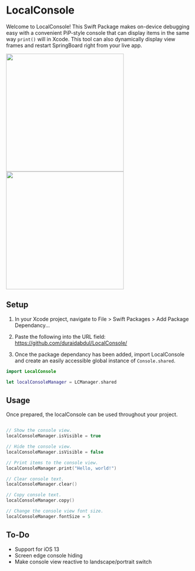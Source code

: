 # **LocalConsole**

Welcome to LocalConsole! This Swift Package makes on-device debugging easy with a convenient PiP-style console that can display items in the same way ```print()``` will in Xcode. This tool can also dynamically display view frames and restart SpringBoard right from your live app.

<div>
  <img src="https://github.com/duraidabdul/Demos/blob/main/Demo_Pan.gif?raw=true" width="320">
  <img src="https://github.com/duraidabdul/Demos/blob/main/Demo_Resize.gif?raw=true" width="320">
</div>

## **Setup**

1. In your Xcode project, navigate to File > Swift Packages > Add Package Dependancy...

2. Paste the following into the URL field: https://github.com/duraidabdul/LocalConsole/

3. Once the package dependancy has been added, import LocalConsole and create an easily accessible global instance of ```Console.shared```.
```swift
import LocalConsole

let localConsoleManager = LCManager.shared
```

## **Usage**
Once prepared, the localConsole can be used throughout your project.
```swift

// Show the console view.
localConsoleManager.isVisible = true

// Hide the console view.
localConsoleManager.isVisible = false
```

```swift
// Print items to the console view.
localConsoleManager.print("Hello, world!")

// Clear console text.
localConsoleManager.clear()

// Copy console text.
localConsoleManager.copy()
```

```swift
// Change the console view font size.
localConsoleManager.fontSize = 5
```


## **To-Do**
* Support for iOS 13
* Screen edge console hiding
* Make console view reactive to landscape/portrait switch
